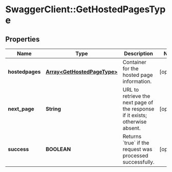 # SwaggerClient::GetHostedPagesType

## Properties
Name | Type | Description | Notes
------------ | ------------- | ------------- | -------------
**hostedpages** | [**Array&lt;GetHostedPageType&gt;**](GetHostedPageType.md) | Container for the hosted page information.  | [optional] 
**next_page** | **String** | URL to retrieve the next page of the response if it exists; otherwise absent.  | [optional] 
**success** | **BOOLEAN** | Returns &#x60;true&#x60; if the request was processed successfully.  | [optional] 


